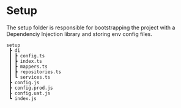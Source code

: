 # Setup

The setup folder is responsible for bootstrapping the project with a Dependenciy Injection library and storing env config files.

```
setup
 ┣ di
 ┃ ┣ config.ts
 ┃ ┣ index.ts
 ┃ ┣ mappers.ts
 ┃ ┣ repositories.ts
 ┃ ┗ services.ts
 ┣ config.js
 ┣ config.prod.js
 ┣ config.uat.js
 ┗ index.js
```
